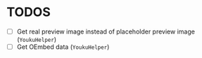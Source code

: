 TODOS
=====

- [ ] Get real preview image instead of placeholder preview image (`YoukuHelper`)
- [ ] Get OEmbed data (`YoukuHelper`)
